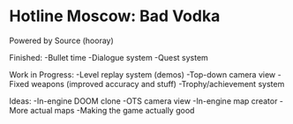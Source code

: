 # Hotline Moscow: Bad Vodka
Powered by Source (hooray)

Finished:
-Bullet time
-Dialogue system
-Quest system

Work in Progress:
-Level replay system (demos)
-Top-down camera view
-Fixed weapons (improved accuracy and stuff)
-Trophy/achievement system

Ideas:
-In-engine DOOM clone
-OTS camera view
-In-engine map creator
-More actual maps
-Making the game actually good
